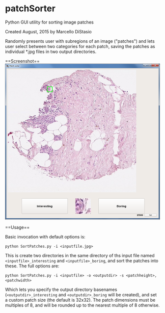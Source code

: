 # patchSorter
Python GUI utility for sorting image patches

Created August, 2015 by Marcello DiStasio

Randomly presents user with subregions of an image ("patches") and lets user select between two categories for each patch, saving the patches as individual *.jpg files in two output directories.

==Screenshot==
<img src="doc/img/screenshot_1.png">

==Usage==

Basic invocation with default options is:
```
python SortPatches.py -i <inputfile.jpg>
```
This is create two directories in the same directory of ths input file named `<inputfile>_interesting` and `<inputfile>_boring`, and sort the patches into these.  The full options are:
```
python SortPatches.py -i <inputfile> -o <outputdir> -s <patchheight>,<patchwidth>
```
Which lets you specify the output directory basenames (`<outputdir>_interesting` and `<outputdir>_boring` will be created), and set a custom patch size (the default is 32x32).  The patch dimensions must be multiples of 8, and will be rounded up to the nearest multiple of 8 otherwise.

